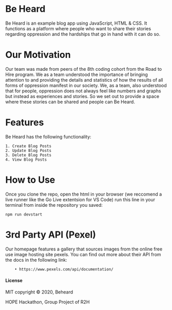 # Be Heard

Be Heard is an example blog app using JavaScript, HTML & CSS. It functions as a platform where people who want to share their stories regarding oppression and the hardships that go in hand with it can do so.

# Our Motivation

Our team was made from peers of the 8th coding cohort from the Road to Hire program. We as a team understood the importance of bringing attention to and providing the details and statistics of how the results of all forms of oppression manifest in our society. We, as a team, also understood that for people, oppression does not always feel like numbers and graphs but instead as experiences and stories. So we set out to provide a space where these stories can be shared and people can Be Heard.

# Features

Be Heard has the following functionality:

    1. Create Blog Posts
    2. Update Blog Posts
    3. Delete Blog Posts
    4. View Blog Posts

# How to Use

Once you clone the repo, open the html in your browser (we reccomend a live runner like the Go Live extentsion for VS Code) run this line in your terminal from inside the repository you saved:

```
npm run devstart
```

# 3rd Party API (Pexel)

Our homepage features a gallery that sources images from the online free use image hosting site pexels. You can find out more about their API from the docs in the following link:

        • https://www.pexels.com/api/documentation/

#### License

MIT copyright © 2020, Beheard


HOPE Hackathon, Group Project of R2H
